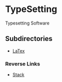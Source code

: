 # TypeSetting
Typesetting Software

## Subdirectories
- [LaTex](./Latex.md)

### Reverse Links
- [Stack](../Stack.md)